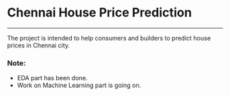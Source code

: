 # Chennai House Price Prediction

----

The project is intended to help consumers and builders to predict house prices in Chennai city.


### Note:
- EDA part has been done.
- Work on Machine Learning part is going on.
